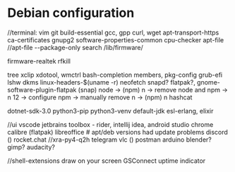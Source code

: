 # Debian configuration

//terminal:
vim
git
build-essential
gcc, gpp
curl, wget
apt-transport-https
ca-certificates
gnupg2
software-properties-common
cpu-checker
apt-file //apt-file --package-only search /lib/firmware/

firmware-realtek
rfkill

tree
xclip
xdotool, wmctrl
bash-completion
members, pkg-config
grub-efi
lshw
dkms
linux-headers-$(uname -r)
neofetch
snapd?
flatpak?, gnome-software-plugin-flatpak
(snap) node -> (npm) n -> remove node and npm -> n 12 -> configure npm -> manually remove n -> (npm) n
hashcat

dotnet-sdk-3.0
python3-pip
python3-venv
default-jdk
esl-erlang, elixir

//ui
vscode
jetbrains toolbox - rider, intellij idea, android studio
chrome
calibre
(flatpak) libreoffice # apt/deb versions had update problems
discord
() rocket.chat //xra-py4-q2h
telegram
vlc
() postman
arduino
blender?
gimp?
audacity?

//shell-extensions
draw on your screen
GSConnect
uptime indicator
